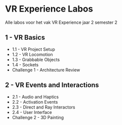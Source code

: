 # VR Experience Labos
Alle labos voor het vak VR Experience jaar 2 semester 2
## 1 - VR Basics
- 1.1 - VR Project Setup
- 1.2 - VR Locomotion
- 1.3 - Grabbable Objects
- 1.4 - Sockets
- Challenge 1 - Architecture Review
## 2 - VR Events and Interactions
- 2.1 - Audio and Haptics
- 2.2 - Activation Events
- 2.3 - Direct and Ray Interactors
- 2.4 - User Interface
- Challenge 2 - 3D Painting